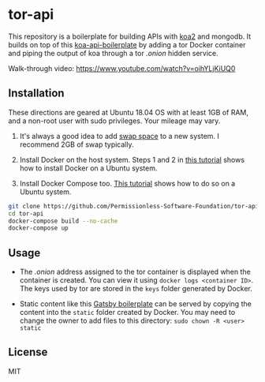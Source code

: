 # tor-api

This repository is a boilerplate for building APIs with
[koa2](https://github.com/koajs/koa) and mongodb.
It builds on top of this [koa-api-boilerplate](https://github.com/christroutner/koa-api-boilerplate)
by adding a tor Docker container and piping the output of koa through a tor _.onion_
hidden service.

Walk-through video:
https://www.youtube.com/watch?v=oihYLjKiUQ0

## Installation
These directions are geared at Ubuntu 18.04 OS with at least 1GB of RAM,
and a non-root user with sudo privileges. Your mileage may vary.

1. It's always a good idea to add
[swap space](https://www.digitalocean.com/community/tutorials/how-to-add-swap-space-on-ubuntu-16-04)
to a new system. I recommend 2GB of swap typically.

2. Install Docker on the host system. Steps 1 and 2 in
[this tutorial](https://www.digitalocean.com/community/tutorials/how-to-install-and-use-docker-on-ubuntu-16-04)
shows how to install Docker on a Ubuntu system.

3. Install Docker Compose too. [This tutorial](https://www.digitalocean.com/community/tutorials/how-to-install-docker-compose-on-ubuntu-16-04)
shows how to do so on a Ubuntu system.

```bash
git clone https://github.com/Permissionless-Software-Foundation/tor-api
cd tor-api
docker-compose build --no-cache
docker-compose up
```

## Usage
- The _.onion_ address assigned to the tor container is displayed when the container
is created. You can view it using `docker logs <container ID>`. The keys used
by tor are stored in the `keys` folder generated by Docker.

- Static content like this [Gatsby boilerplate](https://github.com/christroutner/gatsby-login)
can be served by copying the content into the `static` folder created by Docker.
You may need to change the owner to add files to this directory:
`sudo chown -R <user> static`

## License
MIT
